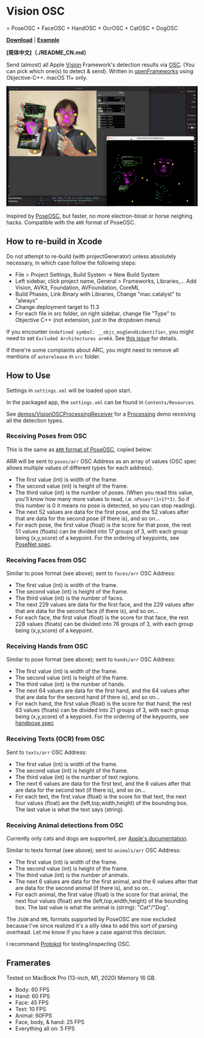# Vision OSC

= PoseOSC + FaceOSC + HandOSC + OcrOSC + CatOSC + DogOSC

**[Download](https://github.com/LingDong-/VisionOSC/releases)** | **[Example](demos/VisionOSCProcessingReceiver/VisionOSCProcessingReceiver.pde)**

**[简体中文]（./README_CN.md）**

Send (almost) all Apple [Vision](https://developer.apple.com/documentation/vision) Framework's detection results via [OSC](https://opensoundcontrol.stanford.edu/). (You can pick which one(s) to detect & send). Written in [openFrameworks](https://openframeworks.cc/) using Objective-C++. macOS 11+ only. 

![](screenshots/screenshot000.png)

Inspired by [PoseOSC](https://github.com/LingDong-/PoseOSC), but faster, no more electron-bloat or horse neighing hacks. Compatible with the `ARR` format of PoseOSC.

## How to re-build in Xcode

Do not attempt to re-build (with projectGenerator) unless absolutely necessary, in which case follow the following steps:

- File > Project Settings, Build System -> New Build System
- Left sidebar, click project name, General > Frameworks, Libraries,... Add Vision, AVKit, Foundation, AVFoundation, CoreML
- Build Phases, Link Binary with Libraries, Change "mac catalyst" to "always"
- Change deployment target to 11.3
- For each file in src folder, on right sidebar, change file "Type" to Objective C++ (not extension, just in the dropdown menu)


If you encounter `Undefined symbol: __objc_msgSend$identifier`, you might need to set `Excluded Architectures arm64`. See [this issue](https://github.com/LingDong-/VisionOSC/issues/2) for details.

If there're some complaints about ARC, you might need to remove all mentions of `autorelease` in `src` folder.

## How to Use

Settings in `settings.xml` will be loaded upon start.

In the packaged app, the `settings.xml` can be found in `Contents/Resources`.

See [demos/VisionOSCProcessingReceiver](demos/VisionOSCProcessingReceiver) for a [Processing](https://processing.org/) demo receiving all the detection types.

### Receiving Poses from OSC

This is the same as [`ARR` format of PoseOSC](https://github.com/LingDong-/PoseOSC#method-4-arr), copied below:

ARR will be sent to `poses/arr` OSC Address as an array of values (OSC spec allows multiple values of different types for each address).

- The first value (int) is width of the frame.
- The second value (int) is height of the frame.
- The third value (int) is the number of poses. (When you read this value, you'll know how many more values to read, i.e. `nPoses*(1+17*3)`. So if this number is 0 it means no pose is detected, so you can stop reading).
- The next 52 values are data for the first pose, and the 52 values after that are data for the second pose (if there is), and so on...
- For each pose, the first value (float) is the score for that pose, the rest 51 values (floats) can be divided into 17 groups of 3, with each group being (x,y,score) of a keypoint. For the ordering of keypoints, see [PoseNet spec](https://github.com/tensorflow/tfjs-models/tree/master/posenet).

### Receiving Faces from OSC

Similar to pose format (see above); sent to `faces/arr` OSC Address:

- The first value (int) is width of the frame.
- The second value (int) is height of the frame.
- The third value (int) is the number of faces.
- The next 229 values are data for the first face, and the 229 values after that are data for the second face (if there is), and so on...
- For each face, the first value (float) is the score for that face, the rest 228 values (floats) can be divided into 76 groups of 3, with each group being (x,y,score) of a keypoint.

### Receiving Hands from OSC

Similar to pose format (see above); sent to `hands/arr` OSC Address:

- The first value (int) is width of the frame.
- The second value (int) is height of the frame.
- The third value (int) is the number of hands.
- The next 64 values are data for the first hand, and the 64 values after that are data for the second hand (if there is), and so on...
- For each hand, the first value (float) is the score for that hand, the rest 63 values (floats) can be divided into 21 groups of 3, with each group being (x,y,score) of a keypoint. For the ordering of the keypoints, see [handpose spec](https://google.github.io/mediapipe/solutions/hands.html)


### Receiving Texts (OCR) from OSC

Sent to `texts/arr` OSC Address:

- The first value (int) is width of the frame.
- The second value (int) is height of the frame.
- The third value (int) is the number of text regions.
- The next 6 values are data for the first text, and the 6 values after that are data for the second text (if there is), and so on...
- For each text, the first value (float) is the score for that text, the next four values (float) are the (left,top,width,height) of the bounding box. The last value is what the text says (string).

### Receiving Animal detections from OSC

Currently only cats and dogs are supported, per [Apple's documentation](https://developer.apple.com/documentation/vision/vnanimalidentifier).

Similar to texts format (see above); sent to `animals/arr` OSC Address:

- The first value (int) is width of the frame.
- The second value (int) is height of the frame.
- The third value (int) is the number of animals.
- The next 6 values are data for the first animal, and the 6 values after that are data for the second animal (if there is), and so on...
- For each animal, the first value (float) is the score for that animal, the next four values (float) are the (left,top,width,height) of the bounding box. The last value is what the animal is (string): "Cat"/"Dog".

The `JSON` and `XML` formats supported by PoseOSC are now excluded because I've since realized it's a silly idea to add this sort of parsing overhead. Let me know if you have a case against this decision.

I recommand [Protokol](https://hexler.net/protokol) for testing/inspecting OSC.


## Framerates

Tested on MacBook Pro (13-inch, M1, 2020) Memory 16 GB.

- Body: 60 FPS
- Hand: 60 FPS
- Face: 45 FPS
- Text: 10 FPS
- Animal: 60FPS
- Face, body, & hand: 25 FPS
- Everything all on: 5 FPS


